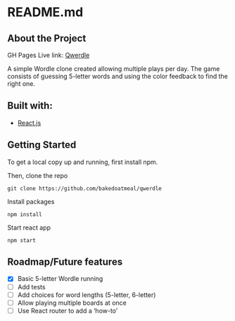 # README.md

## About the Project

GH Pages Live link: [Qwerdle](https://bakedoatmeal.github.io/qwerdle)

A simple Wordle clone created allowing multiple plays per day. The game consists of guessing 5-letter words and using the color feedback to find the right one. 

## Built with:

- [React.js](https://reactjs.org/)

## Getting Started

To get a local copy up and running, first install npm. 

Then, clone the repo

`git clone https://github.com/bakedoatmeal/qwerdle`

Install packages

`npm install`

Start react app

`npm start`

## Roadmap/Future features

- [x]  Basic 5-letter Wordle running
- [ ]  Add tests
- [ ]  Add choices for word lengths (5-letter, 6-letter)
- [ ]  Allow playing multiple boards at once
- [ ]  Use React router to add a ‘how-to’